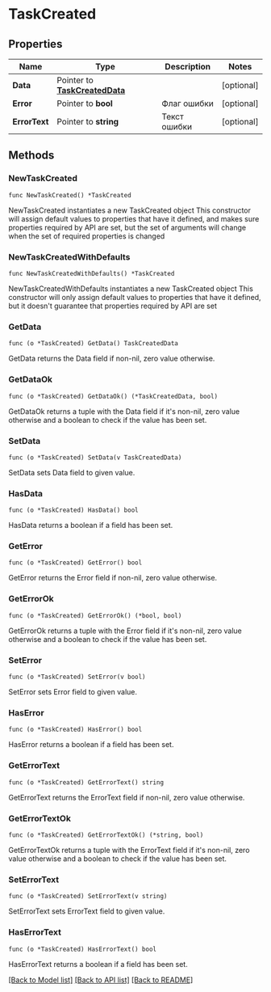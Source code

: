 # TaskCreated

## Properties

Name | Type | Description | Notes
------------ | ------------- | ------------- | -------------
**Data** | Pointer to [**TaskCreatedData**](TaskCreatedData.md) |  | [optional] 
**Error** | Pointer to **bool** | Флаг ошибки | [optional] 
**ErrorText** | Pointer to **string** | Текст ошибки | [optional] 

## Methods

### NewTaskCreated

`func NewTaskCreated() *TaskCreated`

NewTaskCreated instantiates a new TaskCreated object
This constructor will assign default values to properties that have it defined,
and makes sure properties required by API are set, but the set of arguments
will change when the set of required properties is changed

### NewTaskCreatedWithDefaults

`func NewTaskCreatedWithDefaults() *TaskCreated`

NewTaskCreatedWithDefaults instantiates a new TaskCreated object
This constructor will only assign default values to properties that have it defined,
but it doesn't guarantee that properties required by API are set

### GetData

`func (o *TaskCreated) GetData() TaskCreatedData`

GetData returns the Data field if non-nil, zero value otherwise.

### GetDataOk

`func (o *TaskCreated) GetDataOk() (*TaskCreatedData, bool)`

GetDataOk returns a tuple with the Data field if it's non-nil, zero value otherwise
and a boolean to check if the value has been set.

### SetData

`func (o *TaskCreated) SetData(v TaskCreatedData)`

SetData sets Data field to given value.

### HasData

`func (o *TaskCreated) HasData() bool`

HasData returns a boolean if a field has been set.

### GetError

`func (o *TaskCreated) GetError() bool`

GetError returns the Error field if non-nil, zero value otherwise.

### GetErrorOk

`func (o *TaskCreated) GetErrorOk() (*bool, bool)`

GetErrorOk returns a tuple with the Error field if it's non-nil, zero value otherwise
and a boolean to check if the value has been set.

### SetError

`func (o *TaskCreated) SetError(v bool)`

SetError sets Error field to given value.

### HasError

`func (o *TaskCreated) HasError() bool`

HasError returns a boolean if a field has been set.

### GetErrorText

`func (o *TaskCreated) GetErrorText() string`

GetErrorText returns the ErrorText field if non-nil, zero value otherwise.

### GetErrorTextOk

`func (o *TaskCreated) GetErrorTextOk() (*string, bool)`

GetErrorTextOk returns a tuple with the ErrorText field if it's non-nil, zero value otherwise
and a boolean to check if the value has been set.

### SetErrorText

`func (o *TaskCreated) SetErrorText(v string)`

SetErrorText sets ErrorText field to given value.

### HasErrorText

`func (o *TaskCreated) HasErrorText() bool`

HasErrorText returns a boolean if a field has been set.


[[Back to Model list]](../README.md#documentation-for-models) [[Back to API list]](../README.md#documentation-for-api-endpoints) [[Back to README]](../README.md)


